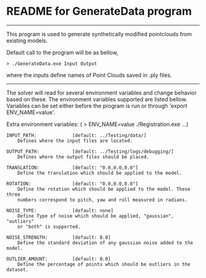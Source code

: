 # README for GenerateData program
----------------------------------------------------------------------------
This program is used to generate synthetically modified pointclouds from 
existing models.

Default call to the program will be as bellow, 

	> ./GenerateData.exe Input Output 

where the inputs define names of Point Clouds saved in .ply files.

----------------------------------------------------------------------------
The solver will read for several environment variables and change behavior
based on these. The environment variables supported are listed bellow. Variables
can be set either before the program is run or through 'export ENV_NAME=value'.

Extra environment variables: ( > ENV_NAME=value ./Registration.exe ...)

	INPUT_PATH:             [default: ../Testing/data/]  
		Defines where the input files are located.

	OUTPUT_PATH:            [default: ../Testing/logs/debugging/]  
		Defines where the output files should be placed.

	TRANSLATION:            [default: "0.0,0.0,0.0"]
		Define the translation which should be applied to the model.

	ROTATION:               [default: "0.0,0.0,0.0"]
		Define the rotation which should be applied to the model. These three  
		numbers correspond to pitch, yaw and roll measured in radians.

	NOISE_TYPE:             [default: none]
		Define Type of noise which should be applied, "gaussian", "outliers"   
		or "both" is supported.
	
	NOISE_STRENGTH:	        [default: 0.0]
		Define the standard deviation of any gaussian noise added to the model.
	
	OUTLIER_AMOUNT:	        [default: 0.0]
		Define the percentage of points which should be outliers in the dataset.
